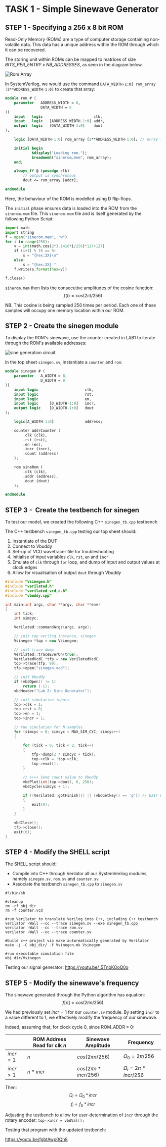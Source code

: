 # TASK 1 - Simple Sinewave Generator

## STEP 1 - Specifying a 256 x 8 bit ROM

Read-Only Memory (ROMs) are a type of computer storage containing non-volatile data. This data has a unique address within the ROM through which it can be recovered.

The storing unit within ROMs can be mapped to matrices of size *BITS_PER_ENTRY x NB_ADDRESSES*, as seen in the diagram below.

![Rom Array](../images/rom.png)

In SystemVerilog, we would use the command `DATA_WIDTH-1:0] rom_array [2**ADDRESS_WIDTH-1:0]` to create that array:

``` SystemVerilog
module rom # (
    parameter   ADDRESS_WIDTH = 8,
                DATA_WIDTH = 8
)(
    input   logic                       clk,
    input   logic   [ADDRESS_WIDTH-1:0] addr,
    output  logic   [DATA_WIDTH-1:0]    dout
);

    logic [DATA_WIDTH-1:0] rom_array [2**ADDRESS_WIDTH-1:0]; // array for ROM memory unit

    initial begin
            $display("Loading rom.");
            $readmemh("sinerom.mem", rom_array);
    end;

    always_ff @ (posedge clk)
        // output is synchronous
        dout <= rom_array [addr];

endmodule
```


Here, the behaviour of the ROM is modelled using D flip-flops.

The `initial` phase ensures data is loaded into the ROM from the `sinerom.mem` file.
This `sinerom.mem` file and is itself generated by the following Python Script:

```Python
import math
import string
f = open("sinerom.mem", "w")
for i in range(256):
    v = int(math.cos(2*3.1416*i/256)*127+127)
    if (i+1) % 16 == 0:
        s = "{hex:2X}\n"
    else:
        s = "{hex:2X} "
    f.write(s.format(hex=v))

f.close()
```

`sinerom.mem` then lists the consecutive amplitudes of the cosine function:
$$f(t)=cos(2πt/256)$$

NB. This cosine is being sampled 256 times per period. Each one of these samples will occupy one memory location within our ROM.


## STEP 2 - Create the sinegen module

To display the ROM's sinewave, use the counter created in LAB1 to iterate through the ROM's available addresses:

![sine generation circuit](../images/sinegen.jpg)

In the top sheet `sinegen.sv`, instantiate a `counter` and `rom`:

```SystemVerilog
module sinegen # (
    parameter   A_WIDTH = 8,
                D_WIDTH = 8
)(
    input logic                     clk,
    input logic                     rst,
    input logic                     en,
    input logic     [D_WIDTH-1:0]   incr,
    output logic    [D_WIDTH-1:0]   dout   
);

    logic[A_WIDTH-1:0]              address;

    counter addrCounter (
        .clk (clk),
        .rst (rst),
        .en (en),
        .incr (incr),
        .count (address)
    );

    rom sineRom (
        .clk (clk),
        .addr (address),
        .dout (dout)
    );

endmodule
```


## STEP 3 -  Create the testbench for sinegen

To test our model, we created the following C++ `sinegen_tb.cpp` testbench:

The C++ testbench  `sinegen_tb.cpp` testing our top sheet should:
1. Instantiate of the DUT
2. Connect to Vbuddy
3. Set-up of VCD wavetracer file for troubleshooting
4. Initialise of input variables `clk`, `rst`, `en` and `incr`
5. Emulate of `clk` through `for` loop, and dump of input and output values at clock edges
6. Allow for visualisation of output `dout` through Vbuddy

```C++
#include "Vsinegen.h"
#include "verilated.h"
#include "verilated_vcd_c.h"
#include "vbuddy.cpp"

int main(int argc, char **argv, char **env)
{
    int tick;
    int simcyc;

    Verilated::commandArgs(argc, argv);

    // init top verilog instance, sinegen
    Vsinegen *top = new Vsinegen;

    // init trace dump
    Verilated::traceEverOn(true);
    VerilatedVcdC *tfp = new VerilatedVcdC;
    top->trace(tfp, 99);
    tfp->open("sinegen.vcd");

    // init Vbuddy
    if (vbdOpen() != 1)
        return (-1);
    vbdHeader("Lab 2: Sine Generator");

    // init simulation inputs
    top->clk = 1;
    top->rst = 0;
    top->en = 1;
    top->incr = 1;

    // run simulation for N samples
    for (simcyc = 0; simcyc < MAX_SIM_CYC; simcyc++)
    {

        for (tick = 0; tick < 2; tick++)
        {
            tfp->dump(2 * simcyc + tick);
            top->clk = !top->clk;
            top->eval();
        }

        // ++++ Send count value to Vbuddy
        vbdPlot(int(top->dout), 0, 256);
        vbdCycle(simcyc + 1);

        if ((Verilated::gotFinish()) || (vbdGetkey() == 'q')) // EXIT CODE IF Q IS TOGGLED
        {
            exit(0);
        }
    }

    vbdClose();
    tfp->close();
    exit(0);
}
```


## STEP 4 - Modify the SHELL script

The SHELL script should:
- Compile into C++ through Verilator all our SystemVerilog modules, namely `sinegen.sv`, `rom.sv` and `counter.sv`
- Associate the testbench `sinegen_tb.cpp` to `sinegen.sv`

```Shell
#!/bin/sh

#cleanup
rm -rf obj_dir
rm -f counter.vcd

#run Verilator to translate Verilog into C++, including C++ testbench
verilator -Wall --cc --trace sinegen.sv --exe sinegen_tb.cpp
verilator -Wall --cc --trace rom.sv
verilator -Wall --cc --trace counter.sv

#build c++ project via make autormatically generated by Verilator
make -j -C obj_dir/ -f Vsinegen.mk Vsinegen

#run executable simulation file
obj_dir/Vsinegen
```


Testing our signal generator:
https://youtu.be/_5TnbKOoQ0o

## STEP 5 - Modify the sinewave's frequency

The sinewave generated through the Python algorithm has equation:
$$f[n]=cos(2πn/256)$$

We had previously set $incr=1$ for our `counter.sv` module.
By setting `incr` to a value different to 1, we effectively modify the frequency of our sinewave.

Indeed, assuming that, for clock cycle 0, since ROM_ADDR = 0:

| | ROM Address Read for clk $n$ | Sinewave Amplitude | Frequency |
|---| ----------- | ------ | -- |
| $incr=1$  | $n$ | $cos(2πn/256)$ | $Ω_0=2π/256$ |
| $incr>1$ | $n*incr$ | $cos(2πn*incr/256)$ | $Ω_i=2π*incr/256$ |

Then:
$$Ω_i=Ω_0*incr$$
$$f_i=f_0*incr$$


Adjusting the testbench to allow for user-determination of `incr` through the rotary encoder:
	`top->incr = vbdVal();`


Testing that program with the updated testbench:

https://youtu.be/fgbtAwp0Qh8